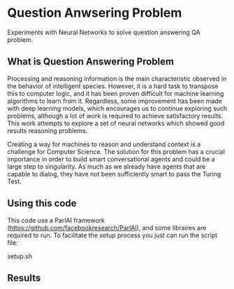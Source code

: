 # Question Anwsering Problem

Experiments with Neural Networks to solve question answering QA problem.

## What is Question Answering Problem

Processing and reasoning information is the main characteristic observed in the behavior of intelligent species. However, it is a hard task to transpose this to computer logic, and it has been proven difficult for machine learning algorithms to learn from it. Regardless, some improvement has been made with deep learning models, which encourages us to continue exploring such problems, although a lot of work is required to achieve satisfactory results. This work attempts to explore a set of neural networks which showed good results reasoning problems. 

Creating a way for machines to reason and understand context is a challenge for Computer Science. The solution for this     problem has a crucial importance in order to build smart conversational agents and could be a large step to singularity. As much as we already have agents that are capable to dialog, they have not been sufficiently smart to pass the Turing Test.

## Using this code

This code use a ParlAI framework (https://github.com/facebookresearch/ParlAI), and some libraires are required to run. To facilitate the setup process you just can run the script file:

setup.sh

## Results
